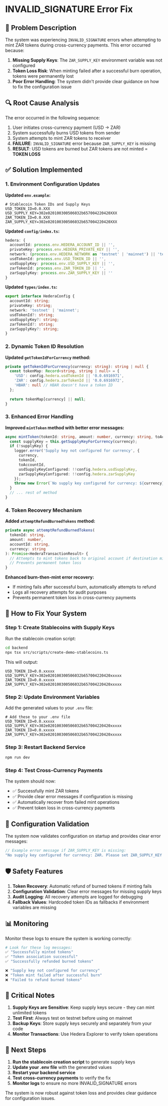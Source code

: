 # INVALID_SIGNATURE Error Fix

## 🚨 Problem Description

The system was experiencing `INVALID_SIGNATURE` errors when attempting to mint ZAR tokens during cross-currency payments. This error occurred because:

1. **Missing Supply Keys**: The `ZAR_SUPPLY_KEY` environment variable was not configured
2. **Token Loss Risk**: When minting failed after a successful burn operation, tokens were permanently lost
3. **Poor Error Handling**: The system didn't provide clear guidance on how to fix the configuration issue

## 🔍 Root Cause Analysis

The error occurred in the following sequence:
1. User initiates cross-currency payment (USD → ZAR)
2. System successfully burns USD tokens from sender
3. System attempts to mint ZAR tokens to receiver
4. **FAILURE**: `INVALID_SIGNATURE` error because `ZAR_SUPPLY_KEY` is missing
5. **RESULT**: USD tokens are burned but ZAR tokens are not minted = **TOKEN LOSS**

## ✅ Solution Implemented

### 1. Environment Configuration Updates

**Updated `env.example`:**
```env
# Stablecoin Token IDs and Supply Keys
USD_TOKEN_ID=0.0.XXX
USD_SUPPLY_KEY=302e020100300506032b657004220420XXX
ZAR_TOKEN_ID=0.0.XXX
ZAR_SUPPLY_KEY=302e020100300506032b657004220420XXX
```

**Updated `config/index.ts`:**
```typescript
hedera: {
  accountId: process.env.HEDERA_ACCOUNT_ID || '',
  privateKey: process.env.HEDERA_PRIVATE_KEY || '',
  network: (process.env.HEDERA_NETWORK as 'testnet' | 'mainnet') || 'testnet',
  usdTokenId: process.env.USD_TOKEN_ID || '',
  usdSupplyKey: process.env.USD_SUPPLY_KEY || '',
  zarTokenId: process.env.ZAR_TOKEN_ID || '',
  zarSupplyKey: process.env.ZAR_SUPPLY_KEY || ''
}
```

**Updated `types/index.ts`:**
```typescript
export interface HederaConfig {
  accountId: string;
  privateKey: string;
  network: 'testnet' | 'mainnet';
  usdTokenId?: string;
  usdSupplyKey?: string;
  zarTokenId?: string;
  zarSupplyKey?: string;
}
```

### 2. Dynamic Token ID Resolution

**Updated `getTokenIdForCurrency` method:**
```typescript
private getTokenIdForCurrency(currency: string): string | null {
  const tokenMap: Record<string, string | null> = {
    'USD': config.hedera.usdTokenId || '0.0.6916971',
    'ZAR': config.hedera.zarTokenId || '0.0.6916972',
    'HBAR': null // HBAR doesn't have a token ID
  };
  
  return tokenMap[currency] || null;
}
```

### 3. Enhanced Error Handling

**Improved `mintToken` method with better error messages:**
```typescript
async mintToken(tokenId: string, amount: number, currency: string, toAccountId?: string): Promise<HederaTransactionResult> {
  const supplyKey = this.getSupplyKeyForCurrency(currency);
  if (!supplyKey) {
    logger.error('Supply key not configured for currency', {
      currency,
      tokenId,
      toAccountId,
      usdSupplyKeyConfigured: !!config.hedera.usdSupplyKey,
      zarSupplyKeyConfigured: !!config.hedera.zarSupplyKey
    });
    throw new Error(`No supply key configured for currency: ${currency}. Please set ${currency}_SUPPLY_KEY environment variable.`);
  }
  // ... rest of method
}
```

### 4. Token Recovery Mechanism

**Added `attemptRefundBurnedTokens` method:**
```typescript
private async attemptRefundBurnedTokens(
  tokenId: string, 
  amount: number, 
  accountId: string, 
  currency: string
): Promise<HederaTransactionResult> {
  // Attempts to mint tokens back to original account if destination minting fails
  // Prevents permanent token loss
}
```

**Enhanced burn-then-mint error recovery:**
- If minting fails after successful burn, automatically attempts to refund
- Logs all recovery attempts for audit purposes
- Prevents permanent token loss in cross-currency payments

## 🚀 How to Fix Your System

### Step 1: Create Stablecoins with Supply Keys

Run the stablecoin creation script:
```bash
cd backend
npx tsx src/scripts/create-demo-stablecoins.ts
```

This will output:
```
USD_TOKEN_ID=0.0.xxxxx
USD_SUPPLY_KEY=302e020100300506032b657004220420xxxxx
ZAR_TOKEN_ID=0.0.xxxxx
ZAR_SUPPLY_KEY=302e020100300506032b657004220420xxxxx
```

### Step 2: Update Environment Variables

Add the generated values to your `.env` file:
```env
# Add these to your .env file
USD_TOKEN_ID=0.0.xxxxx
USD_SUPPLY_KEY=302e020100300506032b657004220420xxxxx
ZAR_TOKEN_ID=0.0.xxxxx
ZAR_SUPPLY_KEY=302e020100300506032b657004220420xxxxx
```

### Step 3: Restart Backend Service

```bash
npm run dev
```

### Step 4: Test Cross-Currency Payments

The system should now:
- ✅ Successfully mint ZAR tokens
- ✅ Provide clear error messages if configuration is missing
- ✅ Automatically recover from failed mint operations
- ✅ Prevent token loss in cross-currency payments

## 🔧 Configuration Validation

The system now validates configuration on startup and provides clear error messages:

```typescript
// Example error message if ZAR_SUPPLY_KEY is missing:
"No supply key configured for currency: ZAR. Please set ZAR_SUPPLY_KEY environment variable."
```

## 🛡️ Safety Features

1. **Token Recovery**: Automatic refund of burned tokens if minting fails
2. **Configuration Validation**: Clear error messages for missing supply keys
3. **Audit Logging**: All recovery attempts are logged for debugging
4. **Fallback Values**: Hardcoded token IDs as fallbacks if environment variables are missing

## 📊 Monitoring

Monitor these logs to ensure the system is working correctly:

```bash
# Look for these log messages:
✅ "Successfully minted tokens"
✅ "Token association successful"
✅ "Successfully refunded burned tokens"

❌ "Supply key not configured for currency"
❌ "Token mint failed after successful burn"
❌ "Failed to refund burned tokens"
```

## 🚨 Critical Notes

1. **Supply Keys are Sensitive**: Keep supply keys secure - they can mint unlimited tokens
2. **Test First**: Always test on testnet before using on mainnet
3. **Backup Keys**: Store supply keys securely and separately from your code
4. **Monitor Transactions**: Use Hedera Explorer to verify token operations

## 🔄 Next Steps

1. **Run the stablecoin creation script** to generate supply keys
2. **Update your .env file** with the generated values
3. **Restart your backend service**
4. **Test cross-currency payments** to verify the fix
5. **Monitor logs** to ensure no more INVALID_SIGNATURE errors

The system is now robust against token loss and provides clear guidance for configuration issues.
